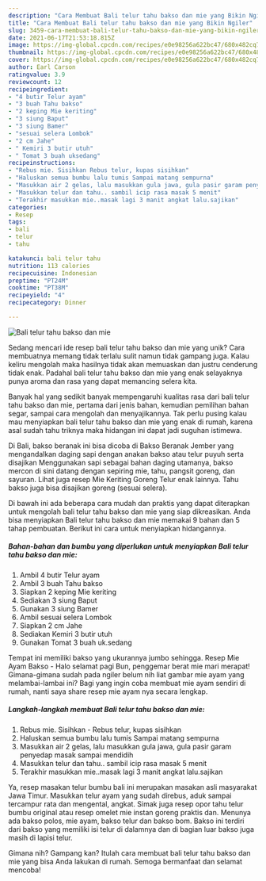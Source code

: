 ```yaml
---
description: "Cara Membuat Bali telur tahu bakso dan mie yang Bikin Ngiler"
title: "Cara Membuat Bali telur tahu bakso dan mie yang Bikin Ngiler"
slug: 3459-cara-membuat-bali-telur-tahu-bakso-dan-mie-yang-bikin-ngiler
date: 2021-06-17T21:53:18.815Z
image: https://img-global.cpcdn.com/recipes/e0e98256a622bc47/680x482cq70/bali-telur-tahu-bakso-dan-mie-foto-resep-utama.jpg
thumbnail: https://img-global.cpcdn.com/recipes/e0e98256a622bc47/680x482cq70/bali-telur-tahu-bakso-dan-mie-foto-resep-utama.jpg
cover: https://img-global.cpcdn.com/recipes/e0e98256a622bc47/680x482cq70/bali-telur-tahu-bakso-dan-mie-foto-resep-utama.jpg
author: Earl Carson
ratingvalue: 3.9
reviewcount: 12
recipeingredient:
- "4 butir Telur ayam"
- "3 buah Tahu bakso"
- "2 keping Mie keriting"
- "3 siung Baput"
- "3 siung Bamer"
- "sesuai selera Lombok"
- "2 cm Jahe"
- " Kemiri 3 butir utuh"
- " Tomat 3 buah uksedang"
recipeinstructions:
- "Rebus mie. Sisihkan Rebus telur, kupas sisihkan"
- "Haluskan semua bumbu lalu tumis Sampai matang sempurna"
- "Masukkan air 2 gelas, lalu masukkan gula jawa, gula pasir garam penyedap masak sampai mendidih"
- "Masukkan telur dan tahu.. sambil icip rasa masak 5 menit"
- "Terakhir masukkan mie..masak lagi 3 manit angkat lalu.sajikan"
categories:
- Resep
tags:
- bali
- telur
- tahu

katakunci: bali telur tahu 
nutrition: 113 calories
recipecuisine: Indonesian
preptime: "PT24M"
cooktime: "PT38M"
recipeyield: "4"
recipecategory: Dinner

---
```



![Bali telur tahu bakso dan mie](https://img-global.cpcdn.com/recipes/e0e98256a622bc47/680x482cq70/bali-telur-tahu-bakso-dan-mie-foto-resep-utama.jpg)

Sedang mencari ide resep bali telur tahu bakso dan mie yang unik? Cara membuatnya memang tidak terlalu sulit namun tidak gampang juga. Kalau keliru mengolah maka hasilnya tidak akan memuaskan dan justru cenderung tidak enak. Padahal bali telur tahu bakso dan mie yang enak selayaknya punya aroma dan rasa yang dapat memancing selera kita.

Banyak hal yang sedikit banyak mempengaruhi kualitas rasa dari bali telur tahu bakso dan mie, pertama dari jenis bahan, kemudian pemilihan bahan segar, sampai cara mengolah dan menyajikannya. Tak perlu pusing kalau mau menyiapkan bali telur tahu bakso dan mie yang enak di rumah, karena asal sudah tahu triknya maka hidangan ini dapat jadi suguhan istimewa.

Di Bali, bakso beranak ini bisa dicoba di Bakso Beranak Jember yang mengandalkan daging sapi dengan anakan bakso atau telur puyuh serta disajikan Menggunakan sapi sebagai bahan daging utamanya, bakso mercon di sini datang dengan sepiring mie, tahu, pangsit goreng, dan sayuran. Lihat juga resep Mie Keriting Goreng Telur enak lainnya. Tahu bakso juga bisa disajikan goreng (sesuai selera).


Di bawah ini ada beberapa cara mudah dan praktis yang dapat diterapkan untuk mengolah bali telur tahu bakso dan mie yang siap dikreasikan. Anda bisa menyiapkan Bali telur tahu bakso dan mie memakai 9 bahan dan 5 tahap pembuatan. Berikut ini cara untuk menyiapkan hidangannya.

<!--inarticleads1-->

##### Bahan-bahan dan bumbu yang diperlukan untuk menyiapkan Bali telur tahu bakso dan mie:

1. Ambil 4 butir Telur ayam
1. Ambil 3 buah Tahu bakso
1. Siapkan 2 keping Mie keriting
1. Sediakan 3 siung Baput
1. Gunakan 3 siung Bamer
1. Ambil sesuai selera Lombok
1. Siapkan 2 cm Jahe
1. Sediakan  Kemiri 3 butir utuh
1. Gunakan  Tomat 3 buah uk.sedang


Tempat ini memiliki bakso yang ukurannya jumbo sehingga. Resep Mie Ayam Bakso - Halo selamat pagi Bun, penggemar berat mie mari merapat! Gimana-gimana sudah pada ngiler belum nih liat gambar mie ayam yang melambai-lambai ini? Bagi yang ingin coba membuat mie ayam sendiri di rumah, nanti saya share resep mie ayam nya secara lengkap. 

<!--inarticleads2-->

##### Langkah-langkah membuat Bali telur tahu bakso dan mie:

1. Rebus mie. Sisihkan - Rebus telur, kupas sisihkan
1. Haluskan semua bumbu lalu tumis Sampai matang sempurna
1. Masukkan air 2 gelas, lalu masukkan gula jawa, gula pasir garam penyedap masak sampai mendidih
1. Masukkan telur dan tahu.. sambil icip rasa masak 5 menit
1. Terakhir masukkan mie..masak lagi 3 manit angkat lalu.sajikan


Ya, resep masakan telur bumbu bali ini merupakan masakan asli masyarakat Jawa Timur. Masukkan telur ayam yang sudah direbus, aduk sampai tercampur rata dan mengental, angkat. Simak juga resep opor tahu telur bumbu original atau resep omelet mie instan goreng praktis dan. Menunya ada bakso polos, mie ayam, bakso telur dan bakso bom. Bakso ini terdiri dari bakso yang memiliki isi telur di dalamnya dan di bagian luar bakso juga masih di lapisi telur. 

Gimana nih? Gampang kan? Itulah cara membuat bali telur tahu bakso dan mie yang bisa Anda lakukan di rumah. Semoga bermanfaat dan selamat mencoba!
